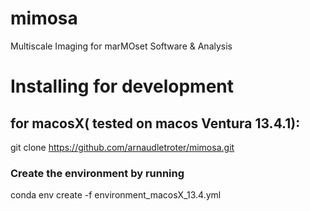 # mimosa
Multiscale Imaging for marMOset Software &amp; Analysis

# Installing for development

## for macosX( tested on macos Ventura 13.4.1):

git clone https://github.com/arnaudletroter/mimosa.git

### Create the environment by running

conda env create -f environment_macosX_13.4.yml
